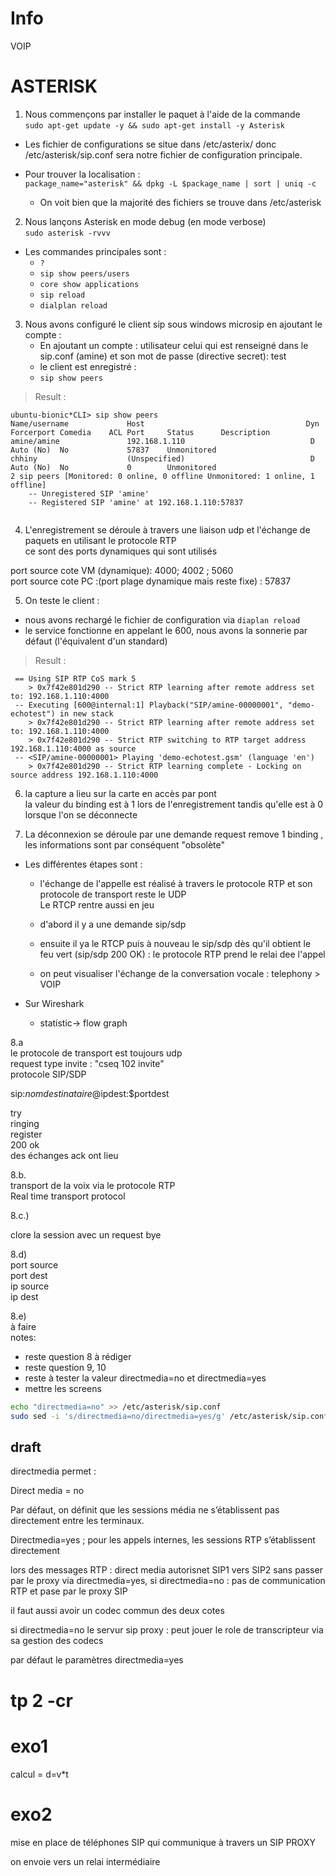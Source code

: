 # Info   
VOIP   
# ASTERISK   
1. Nous commençons par installer le paquet à l'aide de la commande      
        `sudo apt-get update -y && sudo apt-get install -y Asterisk`      
- Les fichier de configurations se situe dans /etc/asterix/ donc /etc/asterisk/sip.conf sera notre fichier de configuration principale.   
   
- Pour trouver la localisation :      
        `package_name="asterisk" && dpkg -L $package_name | sort | uniq -c`     
  - On voit bien que la majorité des fichiers se trouve dans /etc/asterisk            
2. Nous lançons Asterisk en mode debug (en mode verbose)     
        `sudo asterisk -rvvv`    
- Les commandes principales sont :      
  - `?`    
  - `sip show peers/users`     
  - `core show applications`    
  - `sip reload`    
  - `dialplan reload`     
   
3. Nous avons configuré le client sip sous windows microsip en ajoutant le compte :      
   - En ajoutant un compte : utilisateur celui qui est renseigné dans le sip.conf (amine) et son mot de passe (directive secret): test     
   - le client est enregistré :     
   - `sip show peers`       
   
> Result :     
```dotnet   
ubuntu-bionic*CLI> sip show peers   
Name/username             Host                                    Dyn Forcerport Comedia    ACL Port     Status      Description   
amine/amine               192.168.1.110                            D  Auto (No)  No             57837    Unmonitored   
chhiny                    (Unspecified)                            D  Auto (No)  No             0        Unmonitored   
2 sip peers [Monitored: 0 online, 0 offline Unmonitored: 1 online, 1 offline]   
    -- Unregistered SIP 'amine'   
    -- Registered SIP 'amine' at 192.168.1.110:57837   
   
```   
   
4. L'enregistrement se déroule à travers une liaison udp et l'échange de paquets  en utilisant le protocole RTP    
ce sont des ports dynamiques qui sont utilisés   
   
port source cote  VM (dynamique): 4000; 4002 ; 5060   
port source cote PC :(port plage dynamique mais reste fixe) : 57837   
   
5. On teste le client :    
-  nous avons rechargé le fichier de configuration via `diaplan reload`  
-  le service fonctionne en appelant le 600, nous avons la sonnerie par défaut (l'équivalent d'un standard)   
> Result :    
```dotnet   
 == Using SIP RTP CoS mark 5   
    > 0x7f42e801d290 -- Strict RTP learning after remote address set to: 192.168.1.110:4000   
 -- Executing [600@internal:1] Playback("SIP/amine-00000001", "demo-echotest") in new stack   
    > 0x7f42e801d290 -- Strict RTP learning after remote address set to: 192.168.1.110:4000   
    > 0x7f42e801d290 -- Strict RTP switching to RTP target address 192.168.1.110:4000 as source   
 -- <SIP/amine-00000001> Playing 'demo-echotest.gsm' (language 'en')   
    > 0x7f42e801d290 -- Strict RTP learning complete - Locking on source address 192.168.1.110:4000   
```   
   
6. la capture a lieu sur la carte en accès par pont    
la valeur du binding est à 1 lors de l'enregistrement tandis qu'elle est à 0 lorsque l'on se déconnecte   
   
7. La déconnexion se déroule par une demande request remove 1 binding , les informations sont par conséquent "obsolète"     
- Les différentes étapes sont :   
   - l'échange de l'appelle est réalisé à travers le protocole RTP et son protocole de transport reste le UDP   
   Le RTCP rentre aussi en jeu   
      
   - d'abord il y a une demande sip/sdp   
      
   - ensuite il ya le RTCP puis à nouveau le sip/sdp dès qu'il obtient le feu vert (sip/sdp 200 OK) : le protocole RTP prend le relai dee l'appel   
      
      
   - on peut visualiser l'échange de la conversation vocale : telephony > VOIP   
   
- Sur Wireshark
  - statistic-> flow graph   
   
   
   
8.a   
le protocole de transport est toujours udp   
request type invite : "cseq 102 invite"   
protocole SIP/SDP    
   
sip:$nomdestinataire@$ipdest:$portdest   
   
try    
ringing   
register    
200 ok   
des échanges ack ont lieu   
   
   
   
8.b.   
transport de la voix via le protocole RTP    
Real time transport protocol   
   
8.c.)    
   
clore la session avec un request bye    
   
8.d)    
port source   
port dest   
ip source   
ip dest   
   
8.e)    
à faire    
notes:    
- reste question 8 à rédiger      
- reste question 9, 10  
- reste à tester la valeur directmedia=no et directmedia=yes    
- mettre les screens
   
```bash
echo "directmedia=no" >> /etc/asterisk/sip.conf  
sudo sed -i 's/directmedia=no/directmedia=yes/g' /etc/asterisk/sip.conf    
```

## draft
directmedia permet : 





Direct media = no

Par défaut, on définit que les sessions média ne s’établissent pas directement entre les terminaux.

Directmedia=yes ; pour les appels internes, les sessions RTP s’établissent directement



lors des messages RTP : direct media autorisnet SIP1 vers SIP2 sans passer par le proxy via directmedia=yes, 
si directmedia=no : pas de communication RTP et pase par le proxy SIP



il faut aussi avoir un codec commun des deux cotes

si directmedia=no
le servur sip proxy : peut jouer le role de transcripteur via sa gestion des codecs



par défaut le paramètres directmedia=yes


# tp 2 -cr 


# exo1
calcul = d=v*t

# exo2

mise en place de téléphones SIP qui communique à travers un SIP PROXY


on envoie vers un relai intermédiaire 
